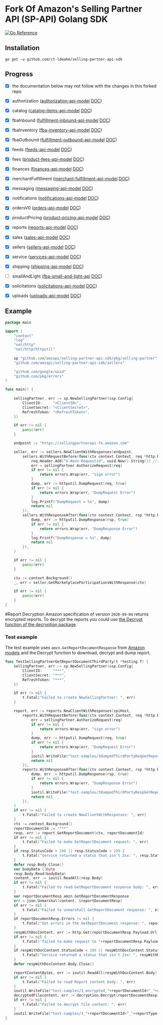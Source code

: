 # Fork Of Amazon's Selling Partner API (SP-API) Golang SDK

[![Go Reference](https://pkg.go.dev/badge/gopkg.me/selling-partner-api-sdk.svg)](https://pkg.go.dev/gopkg.me/selling-partner-api-sdk)

## Installation

~~~~
go get -u github.com/ct-ldeakm/selling-partner-api-sdk

~~~~

## Progress

* [X] the documentation below may not follow with the changes in this forked repo
                    
* [X] authorization ([authorization-api-model](https://github.com/amzn/selling-partner-api-models/blob/main/models/authorization-api-model/authorization.json) [DOC](https://github.com/amzn/selling-partner-api-docs/blob/main/references/authorization-api/authorization.md))
* [X] catalog ([catalog-items-api-model](https://github.com/amzn/selling-partner-api-docs/blob/main/references/catalog-items-api/catalogItemsV0.md) [DOC](https://github.com/amzn/selling-partner-api-docs/blob/main/references/catalog-items-api/catalogItemsV0.md))
* [X] fbaInbound ([fulfillment-inbound-api-model](https://github.com/amzn/selling-partner-api-docs/blob/main/references/fulfillment-inbound-api/fulfillmentInboundV0.md) [DOC](https://github.com/amzn/selling-partner-api-docs/blob/main/references/fulfillment-inbound-api/fulfillmentInboundV0.md))
* [X] fbaInventory ([fba-inventory-api-model](https://github.com/amzn/selling-partner-api-models/blob/main/models/fba-inventory-api-model/fbaInventory.json) [DOC](https://github.com/amzn/selling-partner-api-docs/blob/main/references/fba-inventory-api/fbaInventory.md))
* [X] fbaOutbound ([fulfillment-outbound-api-model](https://github.com/amzn/selling-partner-api-models/blob/main/models/fulfillment-outbound-api-model/fulfillmentOutbound_2020-07-01.json) [DOC](https://github.com/amzn/selling-partner-api-docs/blob/main/references/fulfillment-outbound-api/fulfillmentOutbound_2020-07-01.md))
* [X] feeds ([feeds-api-model](https://github.com/amzn/selling-partner-api-models/blob/main/models/feeds-api-model/feeds_2021-06-30.json) [DOC](https://github.com/amzn/selling-partner-api-docs/tree/main/references/feeds-api))
* [X] fees ([product-fees-api-model](https://github.com/amzn/selling-partner-api-models/blob/main/models/product-fees-api-model/productFeesV0.json) [DOC](https://github.com/amzn/selling-partner-api-docs/blob/main/references/product-fees-api/productFeesV0.md))
* [X] finances ([finances-api-model](https://github.com/amzn/selling-partner-api-models/blob/main/models/finances-api-model/financesV0.json) [DOC](https://github.com/amzn/selling-partner-api-docs/blob/main/references/finances-api/financesV0.md))
* [X] merchantFulfillment ([merchant-fulfillment-api-model](https://github.com/amzn/selling-partner-api-models/blob/main/models/merchant-fulfillment-api-model/merchantFulfillmentV0.json) [DOC](https://github.com/amzn/selling-partner-api-docs/blob/main/references/merchant-fulfillment-api/merchantFulfillmentV0.md))
* [X] messaging ([messaging-api-model](https://github.com/amzn/selling-partner-api-models/blob/main/models/messaging-api-model/messaging.json) [DOC](https://github.com/amzn/selling-partner-api-docs/blob/main/references/messaging-api/messaging.md))
* [X] notifications ([notifications-api-model](https://github.com/amzn/selling-partner-api-models/blob/main/models/notifications-api-model/notifications.json) [DOC](https://github.com/amzn/selling-partner-api-docs/blob/main/references/notifications-api/notifications.md))
* [X] ordersV0 ([orders-api-model](https://github.com/amzn/selling-partner-api-models/blob/main/models/orders-api-model/ordersV0.json) [DOC](https://github.com/amzn/selling-partner-api-docs/blob/main/references/orders-api/ordersV0.md))
* [X] productPricing ([product-pricing-api-model](https://github.com/amzn/selling-partner-api-models/blob/main/models/product-pricing-api-model/productPricingV0.json) [DOC](https://github.com/amzn/selling-partner-api-docs/blob/main/references/product-pricing-api/productPricingV0.md))
* [X] reports ([reports-api-model](https://github.com/amzn/selling-partner-api-models/blob/main/models/reports-api-model/reports_2020-09-04.json) [DOC](https://github.com/amzn/selling-partner-api-docs/blob/main/references/reports-api/reports_2020-09-04.md))
* [X] sales ([sales-api-model](https://github.com/amzn/selling-partner-api-models/blob/main/models/sales-api-model/sales.json) [DOC](https://github.com/amzn/selling-partner-api-docs/blob/main/references/sales-api/sales.md))
* [X] sellers ([sellers-api-model](https://github.com/amzn/selling-partner-api-models/blob/main/models/sellers-api-model/sellers.json) [DOC](https://github.com/amzn/selling-partner-api-docs/blob/main/references/sellers-api/sellers.md))
* [X] service ([services-api-model](https://github.com/amzn/selling-partner-api-models/blob/main/models/services-api-model/services.json) [DOC](https://github.com/amzn/selling-partner-api-docs/blob/main/references/services-api/services.md))
* [X] shipping ([shipping-api-model](https://github.com/amzn/selling-partner-api-models/blob/main/models/shipping-api-model/shipping.json) [DOC](https://github.com/amzn/selling-partner-api-docs/blob/main/references/shipping-api/shipping.md))
* [ ] smallAndLight ([fba-small-and-light-api](https://github.com/amzn/selling-partner-api-models/blob/main/models/fba-small-and-light-api-model/fbaSmallandLight.json) [DOC](https://github.com/amzn/selling-partner-api-docs/blob/main/references/fba-small-and-light-api/fbaSmallandLight.md))
* [X] solicitations ([solicitations-api-model](https://github.com/amzn/selling-partner-api-models/blob/main/models/solicitations-api-model/solicitations.json) [DOC](https://github.com/amzn/selling-partner-api-docs/blob/main/references/solicitations-api/solicitations.md))
* [X] uploads ([uploads-api-model](https://github.com/amzn/selling-partner-api-models/blob/main/models/uploads-api-model/uploads_2020-11-01.json) [DOC](https://github.com/amzn/selling-partner-api-docs/blob/main/references/uploads-api/uploads_2020-11-01.md))

## Example

```go
package main

import (
	"context"
	"log"
	"net/http"
	"net/http/httputil"
	
	sp "github.com/amzapi/selling-partner-api-sdk/pkg/selling-partner"
	"github.com/amzapi/selling-partner-api-sdk/sellers"

	"github.com/google/uuid"
	"github.com/pkg/errors"
)

func main() {
	
	sellingPartner, err := sp.NewSellingPartner(&sp.Config{
		ClientID:     "<ClientID>",
		ClientSecret: "<ClientSecret>",
		RefreshToken: "<RefreshToken>",
	})

	if err != nil {
		panic(err)
	}

	endpoint := "https://sellingpartnerapi-fe.amazon.com"

	seller, err := sellers.NewClientWithResponses(endpoint,
		sellers.WithRequestBefore(func(ctx context.Context, req *http.Request) error {
			req.Header.Add("X-Amzn-Requestid", uuid.New().String()) //tracking requests
			err = sellingPartner.AuthorizeRequest(req)
			if err != nil {
				return errors.Wrap(err, "sign error")
			}
			dump, err := httputil.DumpRequest(req, true)
			if err != nil {
				return errors.Wrap(err, "DumpRequest Error")
			}
			log.Printf("DumpRequest = %s", dump)
			return nil
		}),
		sellers.WithResponseAfter(func(ctx context.Context, rsp *http.Response) error {
			dump, err := httputil.DumpResponse(rsp, true)
			if err != nil {
				return errors.Wrap(err, "DumpResponse Error")
			}
			log.Printf("DumpResponse = %s", dump)
			return nil
		}),
	)

	if err != nil {
		panic(err)
	}

	ctx := context.Background()
	_, err = seller.GetMarketplaceParticipationsWithResponse(ctx)

	if err != nil {
		panic(err)
	}
}

```

#Report Decryption
Amazon specification of version `2020-09-04` returns encrypted reports. To decrypt the reports you could use [the Decrypt function of the decryption package](./pkg/decryption/decryptor.go).
### Test example
The test example uses `amzn.GetReportDocumentResponse` from [Amazon models](https://github.com/amzn/selling-partner-api-models/blob/main/models/reports-api-model/reports_2020-09-04.json#L137) and the 
Decrypt function to download, decrypt and dump report. 
```go
func TestSellingPartnerGetReportDocumentThirdParty(t *testing.T) {
	sellingPartner, err := sp.NewSellingPartner(&sp.Config{
		ClientID:     "***",
		ClientSecret: "***",
		RefreshToken: "***",
	})

	if err != nil {
		t.Fatal("Failed to create NewSellingPartner: ", err)
	}

	report, err := reports.NewClientWithResponses(spiHost,
		reports.WithRequestBefore(func(ctx context.Context, req *http.Request) error {
			err = sellingPartner.AuthorizeRequest(req)
			if err != nil {
				return errors.Wrap(err, "sign error")
			}
			dump, err := httputil.DumpRequest(req, true)
			if err != nil {
				return errors.Wrap(err, "DumpRequest Error")
			}
			ioutil.WriteFile("test-samples/3dumpedThirdPartyReqGetReports.txt", dump, 0777)
			return nil
		}),
		reports.WithResponseAfter(func(ctx context.Context, rsp *http.Response) error {
			dump, err := httputil.DumpResponse(rsp, true)
			if err != nil {
				return errors.Wrap(err, "DumpResponse Error")
			}
			ioutil.WriteFile("test-samples/3dumpedThirdPartyRespGetReports.txt", dump, 0777)
			return nil
		}),
	)
	if err != nil {
		t.Fatal("Failed to create NewClientWithResponses: ", err)
	}
	ctx := context.Background()
	reportDocumentId := "***"
	resp, err := report.GetReportDocument(ctx, reportDocumentId)
	if err != nil {
		t.Fatal("Failed to make GetReportDocument request: ", err)
	}
	if resp.StatusCode < 200 || resp.StatusCode > 299 {
		t.Fatal("Service returned a status that isn't 2xx: ", resp.StatusCode)
	}
	defer resp.Body.Close()
	var bodyData []byte
	resp.Body.Read(bodyData)
	content, err := ioutil.ReadAll(resp.Body)
	if err != nil {
		t.Fatal("Failed to read GetReportDocument response body: ", err)
	}
	var reportDocumentResp amzn.GetReportDocumentResponse
	err = json.Unmarshal(content, &reportDocumentResp)
	if err != nil {
		t.Fatal("Failed to unmarshall GetReportDocument response: ", err)
	}
	if reportDocumentResp.Errors != nil {
		t.Fatal("Got errors in the GetReportDocument response: ", reportDocumentResp.Errors)
	}
	respWithDocContent, err := http.Get(reportDocumentResp.Payload.Url)
	if err != nil {
		t.Fatal("failed to make request to "+reportDocumentResp.Payload.Url+" : ", err)
	}
	if respWithDocContent.StatusCode < 200 || respWithDocContent.StatusCode > 299 {
		t.Fatal("Service returned a status that isn't 2xx: ", respWithDocContent.StatusCode)
	}
	defer respWithDocContent.Body.Close()

	reportContentBytes, err := ioutil.ReadAll(respWithDocContent.Body)
	if err != nil {
		t.Fatal("Failed to read Report content body: ", err)
	}
	ioutil.WriteFile("test-samples/3_encrypted_"+reportDocumentId+"_"+reportType+"_report.txt", reportContentBytes, 0777)
	decryptedFilecontent, err := decryption.Decrypt(reportDocumentResp.Payload.EncryptionDetails.Key, reportDocumentResp.Payload.EncryptionDetails.InitializationVector, reportContentBytes)
	if err != nil {
		t.Fatal("Failed to decrypt file content: ", err)
	}
	ioutil.WriteFile("test-samples/3_"+reportDocumentId+"_"+reportType+"_report.txt", decryptedFilecontent, 0777)
}
```
